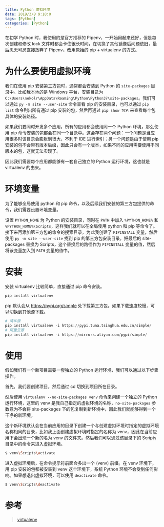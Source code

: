 ```yaml
---
title: Python 虚拟环境
date: 2019/3/8 9:10:0
tags: [Python]
categories: [Python]
---
```

在初学 Python 时，我使用的是官方推荐的 Pipenv，一开始用起来还好，但是每次创建和修改 lock 文件时都会卡住很长时间，在切换了其他镜像后问题依旧，最后忍无可忍直接放弃了 Pipenv，改用原始的 pip + virtualenv 的方式。  

<!--more-->

# 为什么要使用虚拟环境
我们在使用 pip 安装第三方包时，通常都会安装到 Python 的 `site-packages` 目录中。比如我本地的是 Windows 平台，安装目录为 `C:\Users\nekolr\AppData\Roaming\Python\Python37\site-packages`。我们可以通过 `py -m site --user-site` 命令查看 pip 的安装目录，也可以通过 `pip list` 命令列出所有通过 pip 安装的包，然后再通过 `pip show 包名` 来查看每个包具体的安装路径。  

如果我们要同时开发多个应用，所有的应用都会使用同一个 Python 环境，那么使用 pip 命令安装的包都会在同一个目录中。这会存在两个问题：一个问题是当应用很多时该目录会膨胀到很大，不利于 IDE 进行索引；另一个问题是由于使用 pip 安装的包不会带有版本后缀，因此只会有一个版本，如果不同的应用需要使用不同版本的包，这就无法实现了。  

因此我们需要每个应用都能够有一套自己独立的 Python 运行环境，这也就是 virtualenv 的由来。  

# 环境变量
为了能够全局使用 python 和 pip 命令，以及后续我们安装的第三方包提供的命令，我们需要设置环境变量。  

设置 `PYTHON_HOME` 为 Python 的安装目录，同时在 `PATH` 中加入 `%PYTHON_HOME%` 和 `%PYTHON_HOME%\Scripts`，这样我们就可以在全局使用 python 和 pip 等命令了。接下来再添加第三方包的命令的搜索目录，为此我创建了 `PIPINSTALL` 变量，然后使用 `py -m site --user-site` 找到 pip 的第三方包安装目录，把最后的 site-packages 替换为 Scripts，这个替换后的路径作为 `PIPINSTALL` 变量的值，然后将该变量加入到 `PATH` 变量的值中。  

# 安装
安装 virtualenv 比较简单，直接通过 pip 命令安装。  

```python
pip install virtualenv
```

pip 默认会从 <https://pypi.org/simple> 处下载第三方包，如果下载速度较慢，可以切换到其他源下载。  

```python
# 清华源
pip install virtualenv -i https://pypi.tuna.tsinghua.edu.cn/simple/
# 阿里云源
pip install virtualenv -i https://mirrors.aliyun.com/pypi/simple/
```

# 使用
假如我们有一个新项目需要一套独立的 Python 运行环境，我们可以通过以下步骤操作。  

首先，我们要创建项目，然后通过 cd 切换到项目所在目录。  

然后使用 `virtualenv --no-site-packages venv` 命令来创建一个独立的 Python 运行环境，这里的 venv 是我自己指定的虚拟环境的名称，`no-site-packages` 参数意为不会将 site-packages 下的包复制到新环境中，因此我们就能够得到一个干净的新环境。  

这个新环境默认会在当前应用的目录下创建一个与创建虚拟环境时指定的虚拟环境名称相同的目录，比如我上面创建虚拟环境时指定的名称为 venv，因此在当前应用下会出现一个新的名为 venv 的文件夹。然后我们可以通过该目录下的 Scripts 目录中的命令来进入虚拟环境。  

```bash
$ venv\Scripts\activate
```

进入虚拟环境后，在命令提示符前面会多出一个 (venv) 前缀。在 venv 环境下，用 pip 安装的包都被安装到 venv 这个环境下，系统 Python 环境不会受到任何影响。如果想退出虚拟环境，可以使用 `deactivate` 命令。  

```bash
$ venv\Scripts\deactivate
```

# 参考
> [virtualenv](https://www.liaoxuefeng.com/wiki/0014316089557264a6b348958f449949df42a6d3a2e542c000/001432712108300322c61f256c74803b43bfd65c6f8d0d0000)